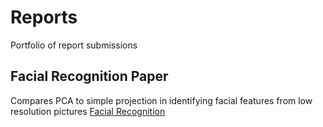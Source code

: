 # Reports
Portfolio of report submissions

## Facial Recognition Paper
Compares PCA to simple projection in identifying facial features from low resolution pictures
[Facial Recognition](https://github.com/elisesdixon/Reports/blob/main/Facial%20Recognition.pdf)
